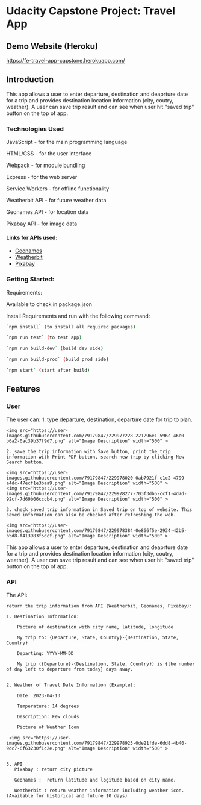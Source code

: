 # Udacity Capstone Project: Travel App

## Demo Website (Heroku)
https://fe-travel-app-capstone.herokuapp.com/

## Introduction

This app allows a user to enter departure, destination and deaprture date for a trip and provides destination location information (city, coutry, weather).
A user can save trip result and can see when user hit "saved trip" button on the top of app.

### Technologies Used

JavaScript - for the main programming language

HTML/CSS - for the user interface

Webpack - for module bundling

Express - for the web server

Service Workers - for offline functionality

Weatherbit API - for future weather data

Geonames API - for location data

Pixabay API - for image data

#### Links for APIs used:

* [Geonames](https://www.geonames.org/)
* [Weatherbit](https://www.weatherbit.io/api)
* [Pixabay](https://pixabay.com/api/docs/)

### Getting Started:
Requirements:

Available to check in package.json


Install Requirements and run with the following command:
``` bash
`npm install` (to install all required packages)

`npm run test` (to test app)

`npm run build-dev` (build dev side)

`npm run build-prod` (build prod side)

`npm start` (start after build)
```

## Features

### User

The user can:
    1. type departure, destination, departure date for trip to plan.
    
    <img src="https://user-images.githubusercontent.com/79179847/229977228-221296e1-596c-46e0-b6a2-0ac39b37f9d7.png" alt="Image Description" width="500" >
    
    2. save the trip information with Save button, print the trip information with Print PDF button, search new trip by clicking New Search button.
    
    <img src="https://user-images.githubusercontent.com/79179847/229978020-0ab7921f-c1c2-4799-a4dc-47ecf1e3baa9.png" alt="Image Description" width="500" >
    <img src="https://user-images.githubusercontent.com/79179847/229978277-703f3db5-ccf1-4d7d-92cf-7d69b06cccb4.png" alt="Image Description" width="500" >
    
    3. check saved trip information in Saved trip on top of website. This saved information can also be checked after refreshing the web.
    
    <img src="https://user-images.githubusercontent.com/79179847/229978384-0e866f5e-2934-42b5-b5d8-f413983f5dcf.png" alt="Image Description" width="500" >
    

This app allows a user to enter departure, destination and deaprture date for a trip and provides destination location information (city, coutry, weather).
A user can save trip result and can see when user hit "saved trip" button on the top of app.

### API

The API:

    return the trip information from API (Weatherbit, Geonames, Pixabay): 
    
    1. Destination Information:
        
        Picture of destination with city name, latitude, longitude
    
        My trip to: {Departure, State, Country}-{Destination, State, Country}
        
        Departing: YYYY-MM-DD
        
        My trip ({Departure}-{Destination, State, Country}) is {the number of day left to departure from today} days away.
        

    2. Weather of Travel Date Information (Example):
      
        Date: 2023-04-13
        
        Temperature: 14 degrees
        
        Description: Few clouds
        
        Picture of Weather Icon
   
     <img src="https://user-images.githubusercontent.com/79179847/229978925-0de21fde-6dd8-4b40-9dc7-6f63230f1c2e.png" alt="Image Description" width="500" >
     
     
    3. API 
       Pixabay : return city picture
       
       Geonames :  return latitude and logitude based on city name.
       
       Weatherbit : return weather information including weather icon. (Available for historical and future 10 days)


       
    



